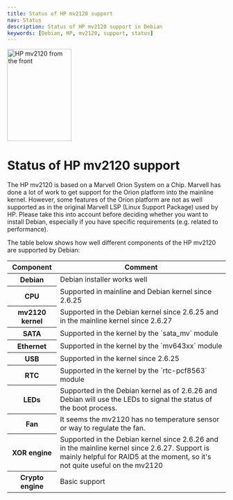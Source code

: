```yaml
---
title: Status of HP mv2120 support
nav: Status
description: Status of HP mv2120 support in Debian
keywords: [Debian, HP, mv2120, support, status]
---
```


<div class="right">
<img src = "../images/r_mv2120_front.jpg" class="border" alt="HP mv2120 from the front" width="148" height="212" />
</div>

<h1>Status of HP mv2120 support</h1>

The HP mv2120 is based on a Marvell Orion System on a Chip.  Marvell has
done a lot of work to get support for the Orion platform into the mainline
kernel.  However, some features of the Orion platform are not as well
supported as in the original Marvell LSP (Linux Support Package) used by
HP.  Please take this into account before deciding whether you want to
install Debian, especially if you have specific requirements (e.g. related
to performance).

The table below shows how well different components of the HP mv2120 are
supported by Debian:

<table class="table table-hover">

<thead>
<tr>
<th>Component</th>
<th>Comment</th>
</tr>
</thead>

<tbody>
<tr class="table-success">
<th>Debian</th>
<td>Debian installer works well</td>
</tr>

<tr class="table-success">
<th>CPU</th>
<td>Supported in mainline and Debian kernel since 2.6.25</td>
</tr>

<tr class="table-success">
<th>mv2120 kernel</th>
<td>Supported in the Debian kernel since 2.6.25 and in the mainline
kernel since 2.6.27</td>
</tr>

<tr class="table-success">
<th>SATA</th>
<td>Supported in the kernel by the `sata_mv` module</td>
</tr>

<tr class="table-success">
<th>Ethernet</th>
<td>Supported in the kernel by the `mv643xx` module</td>
</tr>

<tr class="table-success">
<th>USB</th>
<td>Supported in the kernel since 2.6.25</td>
</tr>

<tr class="table-success">
<th>RTC</th>
<td>Supported in the kernel by the `rtc-pcf8563` module</td>
</tr>

<tr class="table-success">
<th>LEDs</th>
<td>Supported in the Debian kernel as of 2.6.26 and Debian will use the
LEDs to signal the status of the boot process.</td>
</tr>

<tr class="table-success">
<th>Fan</th>
<td>It seems the mv2120 has no temperature sensor or way to regulate
the fan.</td>
</tr>

<tr class="table-success">
<th>XOR engine</th>
<td>Supported in the Debian kernel since 2.6.26 and in the mainline
kernel since 2.6.27.  Support is mainly helpful for RAID5 at the
moment, so it's not quite useful on the mv2120</td>
</tr>

<tr class="table-warning">
<th>Crypto engine</th>
<td>Basic support</td>
</tr>
</tbody>

</table>

